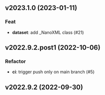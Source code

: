 ## v2023.1.0 (2023-01-11)

### Feat

- **dataset**: add _NanoXML class (#21)

## v2022.9.2.post1 (2022-10-06)

### Refactor

- **ci**: trigger push only on main branch (#5)

## v2022.9.2 (2022-09-30)
